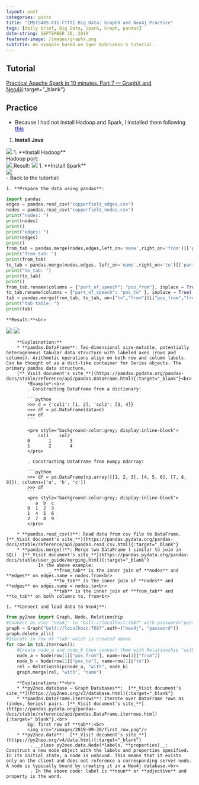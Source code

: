 ```yaml
---
layout: post
categories: posts
title: "[MSIS405.K11.CTTT] Big Data: GraphX and Neo4j Practice"
tags: [daily brief, Big Data, Spark, Graph, pandas]
date-string: SEPTEMBER 30, 2019
featured-image: /images/graphx.png
subtitle: An example based on Igor Bobriakov's tutorial.
---
```


## Tutorial
[Practical Apache Spark in 10 minutes. Part 7 — GraphX and Neo4j](https://medium.com/data-science-school/practical-apache-spark-in-10-minutes-part-7-graphx-and-neo4j-b6b01cffa4fd){:target="_blank"}
## Practice
- Because I had not install Hadoop and Spark, I installed them following <a style="color:blue;" href="https://medium.com/data-science-school/practical-apache-spark-in-10-minutes-part-1-ubuntu-installation-f69bbb17ee9d" target="_blank">this</a>
1. **Install Java**<br>
<img src="/images/2019-09-30/java_version.png">
1. **Install Hadoop**<br>
Hadoop port:<br>
<a href="https://stackoverflow.com/questions/22855232/default-namenode-port-of-hdfs-is-50070-but-i-have-come-across-at-some-places-802" target="_blank">
<img src="/images/2019-09-30/hadoop_port.png">
</a>
Result:
<img src="/images/2019-09-30/hadoop_test.png">
1. **Install Spark**<br>
<img src="/images/2019-09-30/spark_res.png"><br>
- Back to the tutortial:

    1. **Prepare the data using pandas**:
``` python
import pandas
edges = pandas.read_csv("copperfield_edges.csv")
nodes = pandas.read_csv("copperfield_nodes.csv")
print("nodes: ")
print(nodes)
print()
print("edges: ")
print(edges)
print()
from_tab = pandas.merge(nodes,edges,left_on='name',right_on='from')[['part_of_speech','from','to']]
print("from_tab: ")
print(from_tab)
to_tab = pandas.merge(nodes,edges, left_on='name',right_on='to')[['part_of_speech','to','from']]
print("to_tab: ")
print(to_tab)
print()
from_tab.rename(columns = {"part_of_speech": "pos_from"}, inplace = True)
to_tab.rename(columns = {"part_of_speech": "pos_to" }, inplace = True)
tab = pandas.merge(from_tab, to_tab, on=["to","from"])[["pos_from","from","pos_to","to"]]
print("tab table: ")
print(tab)
```
    **Result:**<br>
<img src="/images/2019-09-30/node_edge.png"/>
<img src="/images/2019-09-30/tab_table.png"/>

        **Explaination:**
        * **pandas.DataFrame**: Two-dimensional size-mutable, potentially heterogeneous tabular data structure with labeled axes (rows and columns). Arithmetic operations align on both row and column labels. Can be thought of as a dict-like container for Series objects. The primary pandas data structure.
        [**_Visit document's site_**](https://pandas.pydata.org/pandas-docs/stable/reference/api/pandas.DataFrame.html){:target="_blank"}<br>
            *Example*:<br>
            . Constructing DataFrame from a dictionary:

            ```python
            >>> d = {'col1': [1, 2], 'col2': [3, 4]}
            >>> df = pd.DataFrame(data=d)
            >>> df
            ```

            <pre style="background-color:grey; display:inline-block">
                col1    col2
            0       1       3
            1       2       4       
            </pre>

            . Constructing DataFrame from numpy ndarray:

            ```python
            >>> df = pd.DataFrame(np.array([[1, 2, 3], [4, 5, 6], [7, 8, 9]]), columns=['a', 'b', 'c'])
            >>> df
            ``` 
            <pre style="background-color:grey; display:inline-block">
               a  b  c  
            0  1  2  3  
            1  4  5  6  
            2  7  8  9  
            </pre>

        * **pandas.read_csv()**: Read data from csv file to DataFrame. [**_Visit document's site_**](https://pandas.pydata.org/pandas-docs/stable/reference/api/pandas.read_csv.html){:target="_blank"}
        * **pandas.merge()**: Merge two DataFrame ( similar to join in SQL). [**_Visit document's site_**](https://pandas.pydata.org/pandas-docs/stable/user_guide/merging.html){:target="_blank"}    
                In the above example:              
                    _ **from_tab** is the inner join of **nodes** and **edges** on edges.name = nodes.from<br>
                    _ **to_tab** is the inner join of **nodes** and **edges** on edges.name = nodes.to<br>
                    _ **tab** is the inner join of **from_tab** and **to_tab** on both columns to, from<br>
                   
    1. **Connect and load data to Neo4j**:
``` python
from py2neo import Graph, Node, Relationship
#Connect as user "neo4j" to "bolt://localhost:7687" with password="password"
graph = Graph("bolt://localhost:7687",auth=("neo4j", "password"))
graph.delete_all()
#Iterate in row of "tab" which is created above
for row in tab.iterrows():
    #Create node_a and node_b then connect them with Relationship "with"
    node_a = Node(row[1]["pos_from"], name=row[1]["from"])
    node_b = Node(row[1]["pos_to"], name=row[1]["to"])
    rel = Relationship(node_a, "with", node_b)
    graph.merge(rel, "with", "name")
```
        **Explainations:**<br>
        * **py2neo.database – Graph Databases**:  [**_Visit document's site_**](https://py2neo.org/v3/database.html){:target="_blank"}
        * **pandas.DataFrame.iterrows**: Iterate over DataFrame rows as (index, Series) pairs. [**_Visit document's site_**](https://pandas.pydata.org/pandas-docs/stable/reference/api/pandas.DataFrame.iterrows.html){:target="_blank"}.<br>
            Eg: first row of **tab**:<br>
            <img src="/images/2019-09-30/first_row.png"/>
        * **py2neo.data**:  [**_Visit document's site_**](https://py2neo.org/v4/data.html){:target="_blank"}             
             . __class py2neo.data.Node(*labels, **properties)__: Construct a new node object with the labels and properties specified. In its initial state, a node is unbound. This means that it exists only on the client and does not reference a corresponding server node. A node is typically bound by creating it in a Neo4j database.<br>
             . In the above code: label is **noun** or **adjective** and property is the word.


            

              


